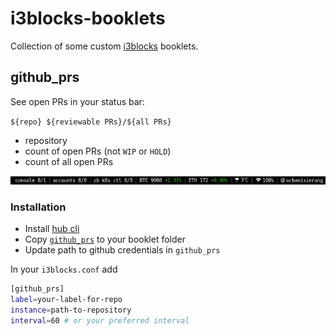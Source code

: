 # i3blocks-booklets

Collection of some custom [i3blocks](https://github.com/vivien/i3blocks) booklets.

## github_prs

See open PRs in your status bar:

`${repo} ${reviewable PRs}/${all PRs}`

* repository
* count of open PRs (not `WIP` or `HOLD`)
* count of all open PRs

![i3bar](./media/i3bar-github-pr-short.png)

### Installation

* Install [hub cli](https://github.com/github/hub)
* Copy [`github_prs`](./github_prs) to your booklet folder
* Update path to github credentials in `github_prs`

In your `i3blocks.conf` add

```bash
[github_prs]
label=your-label-for-repo
instance=path-to-repository
interval=60 # or your preferred interval
```
